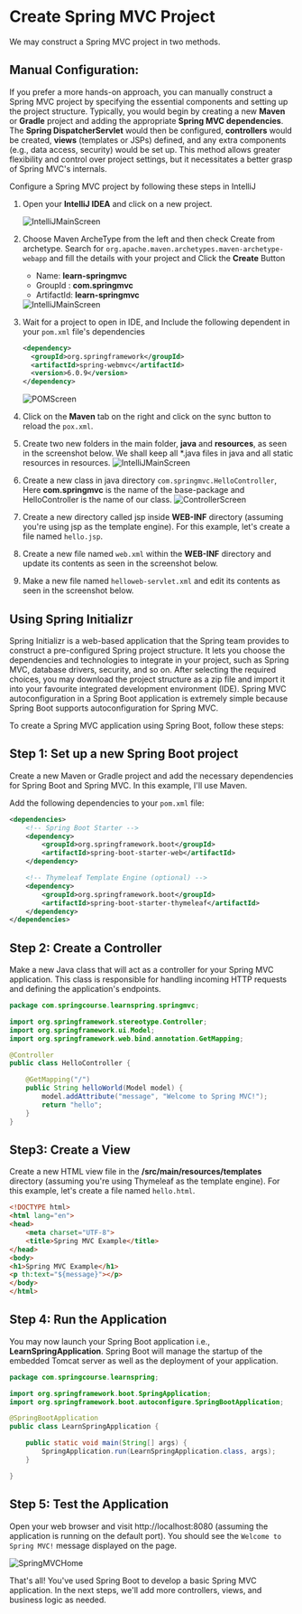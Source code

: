# Create Spring MVC Project

We may construct a Spring MVC project in two methods.

## Manual Configuration:
   
If you prefer a more hands-on approach, you can manually construct a Spring MVC project by specifying the essential components and setting up the project structure. 
Typically, you would begin by creating a new **Maven** or **Gradle** project and adding the appropriate **Spring MVC dependencies**.
The **Spring DispatcherServlet** would then be configured, **controllers** would be created, **views** (templates or JSPs) defined, and any extra components (e.g., data access, security) would be set up.
This method allows greater flexibility and control over project settings, but it necessitates a better grasp of Spring MVC's internals. 

Configure a Spring MVC project by following these steps in IntelliJ

1. Open your **IntelliJ IDEA** and click on a new project.

   <img src="../images/SpringMVC1.png" alt="IntelliJMainScreen">

2. Choose Maven ArcheType from the left and then check Create from archetype. Search for `org.apache.maven.archetypes.maven-archetype-webapp` and fill the details with your project and Click the **Create** Button
    * Name: **learn-springmvc**
    * GroupId : **com.springmvc**
    * ArtifactId: **learn-springmvc**

   <img src="../images/SpringMVC2.png" alt="IntelliJMainScreen">

3. Wait for a project to open in IDE, and Include the following dependent in your `pom.xml` file's dependencies

    ```xml
    <dependency>
      <groupId>org.springframework</groupId>
      <artifactId>spring-webmvc</artifactId>
      <version>6.0.9</version>
    </dependency>
    ```   

   <img src="../images/SpringMVC3.png" alt="POMScreen">

   
4. Click on the **Maven** tab on the right and click on the sync button to reload the `pox.xml`.

5. Create two new folders in the main folder, **java** and **resources**, as seen in the screenshot below. We shall keep all *.java files in java and all static resources in resources.
   <img src="../images/SpringMVC4.png" alt="IntelliJMainScreen">

6. Create a new class in java directory `com.springmvc.HelloController`, Here **com.springmvc** is the name of the base-package and HelloController is the name of our class.
   <img src="../images/SpringMVC5.png" alt="ControllerScreen">
7. Create a new directory called jsp inside **WEB-INF** directory (assuming you're using jsp as the template engine). For this example, let's create a file named `hello.jsp`.
10. Create a new file named `web.xml` within the **WEB-INF** directory and update its contents as seen in the screenshot below.
11. Make a new file named `helloweb-servlet.xml` and edit its contents as seen in the screenshot below.

## Using Spring Initializr

Spring Initializr is a web-based application that the Spring team provides to construct a pre-configured Spring project structure. It lets you choose the dependencies and technologies to integrate in your project, such as Spring MVC, database drivers, security, and so on. After selecting the required choices, you may download the project structure as a zip file and import it into your favourite integrated development environment (IDE).
Spring MVC autoconfiguration in a Spring Boot application is extremely simple because Spring Boot supports autoconfiguration for Spring MVC. 

To create a Spring MVC application using Spring Boot, follow these steps:

## Step 1: Set up a new Spring Boot project 
Create a new Maven or Gradle project and add the necessary dependencies for Spring Boot and Spring MVC. In this example, I'll use Maven.

Add the following dependencies to your `pom.xml` file:

```xml
<dependencies>
    <!-- Spring Boot Starter -->
    <dependency>
        <groupId>org.springframework.boot</groupId>
        <artifactId>spring-boot-starter-web</artifactId>
    </dependency>

    <!-- Thymeleaf Template Engine (optional) -->
    <dependency>
        <groupId>org.springframework.boot</groupId>
        <artifactId>spring-boot-starter-thymeleaf</artifactId>
    </dependency>
</dependencies>

```
## Step 2: Create a Controller
Make a new Java class that will act as a controller for your Spring MVC application. This class is responsible for handling incoming HTTP requests and defining the application's endpoints.

```java
package com.springcourse.learnspring.springmvc;

import org.springframework.stereotype.Controller;
import org.springframework.ui.Model;
import org.springframework.web.bind.annotation.GetMapping;

@Controller
public class HelloController {

    @GetMapping("/")
    public String helloWorld(Model model) {
        model.addAttribute("message", "Welcome to Spring MVC!");
        return "hello";
    }
}

```

## Step3: Create a View

Create a new HTML view file in the **/src/main/resources/templates** directory (assuming you're using Thymeleaf as the template engine). For this example, let's create a file named `hello.html`.

```html
<!DOCTYPE html>
<html lang="en">
<head>
    <meta charset="UTF-8">
    <title>Spring MVC Example</title>
</head>
<body>
<h1>Spring MVC Example</h1>
<p th:text="${message}"></p>
</body>
</html>
```

## Step 4: Run the Application
You may now launch your Spring Boot application i.e., **LearnSpringApplication**. Spring Boot will manage the startup of the embedded Tomcat server as well as the deployment of your application.

```java
package com.springcourse.learnspring;

import org.springframework.boot.SpringApplication;
import org.springframework.boot.autoconfigure.SpringBootApplication;

@SpringBootApplication
public class LearnSpringApplication {

	public static void main(String[] args) {
		SpringApplication.run(LearnSpringApplication.class, args);
	}

}
```
## Step 5: Test the Application
Open your web browser and visit http://localhost:8080 (assuming the application is running on the default port). You should see the `Welcome to Spring MVC!` message displayed on the page.

<img src="../images/SpringMVCHome.png" alt="SpringMVCHome">

That's all! You've used Spring Boot to develop a basic Spring MVC application. In the next steps, we'll add more controllers, views, and business logic as needed.

